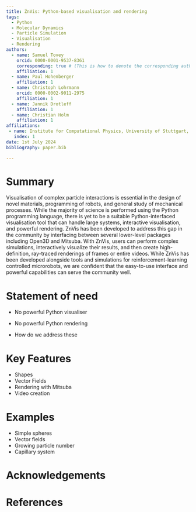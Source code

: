 ```yaml
---
title: ZnVis: Python-based visualisation and rendering
tags:
  - Python
  - Molecular Dynamics
  - Particle Simulation
  - Visualisation
  - Rendering
authors:
  - name: Samuel Tovey
    orcid: 0000-0001-9537-8361
    corresponding: true # (This is how to denote the corresponding author)
    affiliation: 1
  - name: Paul Hohenberger
    affiliation: 1
  - name: Christoph Lohrmann
    orcid: 0000-0002-9011-2975
    affiliation: 1
  - name: Jannik Drotleff
    affiliation: 1
  - name: Christian Holm
    affiliation: 1
affiliations:
 - name: Institute for Computational Physics, University of Stuttgart, DE
   index: 1
date: 1st July 2024
bibliography: paper.bib

---
```


# Summary

Visualisation of complex particle interactions is essential in the design of novel materials, programming of robots, and general study of mechanical processes.
While the majority of science is performed using the Python programming language, there is yet to be a suitable Python-interfaced visualisation tool that can handle large systems, interactive visualisation, and powerful rendering.
ZnVis has been developed to address this gap in the community by interfacing between several lower-level packages including Open3D and Mitsuba.
With ZnVis, users can perform complex simulations, interactively visualize their results, and then create high-definition, ray-traced renderings of frames or entire videos.
While ZnVis has been developed alongside tools and simulations for reinforcement-learning controlled microrobots, we are confident that the easy-to-use interface and powerful capabilities can serve the community well.

# Statement of need

* No powerful Python visualiser
* No powerful Python rendering

* How do we address these

# Key Features

* Shapes
* Vector Fields
* Rendering with Mitsuba
* Video creation

# Examples

* Simple spheres
* Vector fields
* Growing particle number
* Capillary system

# Acknowledgements

# References
